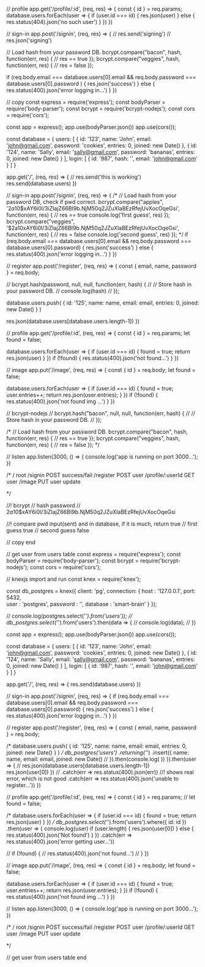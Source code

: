 // profile
app.get('/profile/:id', (req, res) => {
  const { id } = req.params;
  database.users.forEach(user => {
    if (user.id === id) {
      res.json(user)
    } else {
      res.status(404).json('no such user')
    }
  })
})

// sign-in
app.post('/signin', (req, res) => {
  // res.send('signing')
  // res.json('signing')

  // Load hash from your password DB.
  bcrypt.compare("bacon", hash, function(err, res) {
    // res == true
  });
  bcrypt.compare("veggies", hash, function(err, res) {
    // res = false
  });

  if (req.body.email === database.users[0].email 
      && req.body.password === database.users[0].password 
    ) {
      res.json('success')
  } else {
    res.status(400).json('error logging in...')
  }
})


// copy
const express = require('express');
const bodyParser = require('body-parser');
const bcrypt = require('bcrypt-nodejs');
const cors = require('cors');

const app = express();
app.use(bodyParser.json())
app.use(cors());

const database = {
  users: [
    {
      id: '123',
      name: 'John',
      email: 'john@gmail.com',
      password: 'cookies',
      entries: 0,
      joined: new Date()
    },
    {
      id: '124',
      name: 'Sally',
      email: 'sally@gmail.com',
      password: 'bananas',
      entries: 0,
      joined: new Date()
    }
  ],
  login: [
    {
      id: '987',
      hash: '',
      email: 'john@gmail.com'
    }
  ]
}

app.get('/', (req, res) => {
  // res.send('this is working')
  res.send(database.users)
})

// sign-in
app.post('/signin', (req, res) => {
  /*
  // Load hash from your password DB, check if pwd correct.
  bcrypt.compare("apples", '$2a$10$xAY6i0l/3iZIajZ66BI9b.NjM50q2JZuXlaBEzRfejUvXocOqeGsi', function(err, res) {
    // res == true
    console.log('first guess', res)
  });
  bcrypt.compare("veggies", '$2a$10$xAY6i0l/3iZIajZ66BI9b.NjM50q2JZuXlaBEzRfejUvXocOqeGsi', function(err, res) {
    // res = false
    console.log('second guess', res)
  });
  */
  if (req.body.email === database.users[0].email &&
      req.body.password === database.users[0].password) {
    res.json('success')
  } else {
    res.status(400).json('error logging in...')
  }
})

// register
app.post('/register', (req, res) => {
  const { email, name, password } = req.body;

  // bcrypt.hash(password, null, null, function(err, hash) {
  //   // Store hash in your password DB.
  //   console.log(hash)
  // });

  database.users.push(
    {
      id: '125',
      name: name,
      email: email,
      entries: 0,
      joined: new Date()
    }
  )

  res.json(database.users[database.users.length-1])
})

// profile
app.get('/profile/:id', (req, res) => {
  const { id } = req.params;
  let found = false;

  database.users.forEach(user => {
    if (user.id === id) {
      found = true;
      return res.json(user)
    } 
  })
  if (!found) {
    res.status(400).json('not found...')
  }
})

// image
app.put('/image', (req, res) => {
  const { id } = req.body;
  let found = false;

  database.users.forEach(user => {
    if (user.id === id) {
      found = true;
      user.entries++;
      return res.json(user.entries);
    }
  })
  if (!found) {
    res.status(400).json('not found img ...')
  }
})

// bcrypt-nodejs
// bcrypt.hash("bacon", null, null, function(err, hash) {
//   // Store hash in your password DB.
// });

/*
// Load hash from your password DB.
bcrypt.compare("bacon", hash, function(err, res) {
  // res == true
});
bcrypt.compare("veggies", hash, function(err, res) {
  // res = false
});
*/

// listen
app.listen(3000, () => {
  console.log('app is running on port 3000...');
})

/* 
  /                   root
  /signin             POST success/fail
  /register           POST user
  /profile/:userId    GET  user
  /image              PUT  user update

*/


//! bcrypt
// hash password
// $2a$10$xAY6i0l/3iZIajZ66BI9b.NjM50q2JZuXlaBEzRfejUvXocOqeGsi

//! compare pwd input(sent) and in database, if it is much, return true
// first guess true
// second guess false

// copy end



// get user from users table
const express = require('express');
const bodyParser = require('body-parser');
const bcrypt = require('bcrypt-nodejs');
const cors = require('cors');

// knexjs import and run
const knex = require('knex');

const db_postgres = knex({
  client: 'pg',
  connection: {
    host : '127.0.0.1',
    port: 5432,   
    user : 'postgres',
    password : '',
    database : 'smart-brain'
  }
});

// console.log(postgres.select('*').from('users'));
// db_postgres.select('*').from('users').then(data => {
//   console.log(data);
// })

const app = express();
app.use(bodyParser.json())
app.use(cors());

const database = {
  users: [
    {
      id: '123',
      name: 'John',
      email: 'john@gmail.com',
      password: 'cookies',
      entries: 0,
      joined: new Date()
    },
    {
      id: '124',
      name: 'Sally',
      email: 'sally@gmail.com',
      password: 'bananas',
      entries: 0,
      joined: new Date()
    }
  ],
  login: [
    {
      id: '987',
      hash: '',
      email: 'john@gmail.com'
    }
  ]
}

app.get('/', (req, res) => {
  res.send(database.users)
})

// sign-in
app.post('/signin', (req, res) => { 
  if (req.body.email === database.users[0].email &&
      req.body.password === database.users[0].password) {
    res.json('success')
  } else {
    res.status(400).json('error logging in...')
  }
})

// register
app.post('/register', (req, res) => {
  const { email, name, password } = req.body;

  /*
  database.users.push(
    {
      id: '125',
      name: name,
      email: email,
      entries: 0,
      joined: new Date()
    }
  )
  */
 db_postgres('users')
   .returning('*') 
   .insert({
     name: name, 
     email: email,
     joined: new Date()
//  }).then(console.log( ))
 }).then(user => {
  //  res.json(database.users[database.users.length-1])   
   res.json(user[0])
 })
//  .catch(err => res.status(400).json(err))  //! shows real error, which is not good
 .catch(err => res.status(400).json('unable to register...'))
})

// profile
app.get('/profile/:id', (req, res) => {
  const { id } = req.params;
  // let found = false;

  /*
  database.users.forEach(user => {
    if (user.id === id) {
      found = true;
      return res.json(user)
    } 
  })
  */
 db_postgres.select('*').from('users').where({
  id: id
 })
 .then(user => {
  console.log(user)
  if (user.length) {
    res.json(user[0]) 
  } else {
    res.status(400).json('Not found')
  }
 })
 .catch(err => res.status(400).json('error getting user...'))

  // if (!found) {
  //   res.status(400).json('not found...')
  // }
})

// image
app.put('/image', (req, res) => {
  const { id } = req.body;
  let found = false;

  database.users.forEach(user => {
    if (user.id === id) {
      found = true;
      user.entries++;
      return res.json(user.entries);
    }
  })
  if (!found) {
    res.status(400).json('not found img ...')
  }
})


// listen
app.listen(3000, () => {
  console.log('app is running on port 3000...');
})

/* 
  /                   root
  /signin             POST success/fail
  /register           POST user
  /profile/:userId    GET  user
  /image              PUT  user update

*/

// get user from users table end